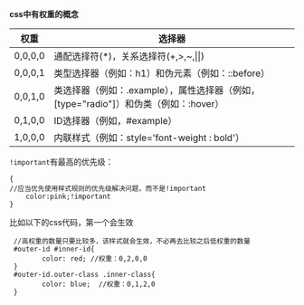 **css中有权重的概念**

| 权重    | 选择器                                                       |
| ------- | ------------------------------------------------------------ |
| 0,0,0,0 | 通配选择符(*)，关系选择符(+,>,~,\|\|)                        |
| 0,0,0,1 | 类型选择器（例如：h1）和伪元素（例如：::before）             |
| 0,0,1,0 | 类选择器（例如：.example），属性选择器（例如，[type="radio"]）和伪类（例如：:hover） |
| 0,1,0,0 | ID选择器（例如，#example）                                   |
| 1,0,0,0 | 内联样式（例如：style='font-weight : bold'）                 |

`!important`有最高的优先级：

```
{
//应当优先使用样式规则的优先级解决问题，而不是!important
	color:pink;!important
}
```

比如以下的css代码，第一个会生效

```
 //高权重的数量只要比较多，该样式就会生效，不必再去比较之后低权重的数量
 #outer-id #inner-id{
        color: red; //权重：0,2,0,0
 }
 #outer-id.outer-class .inner-class{
        color: blue;  //权重：0,1,2,0
 }
```

